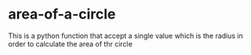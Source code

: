 # area-of-a-circle
This is a python function that accept a single value which is the radius in order to calculate the area of thr circle
